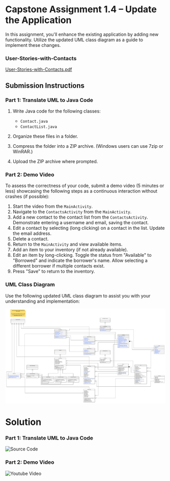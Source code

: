 # Capstone Assignment 1.4 – Update the Application

In this assignment, you'll enhance the existing application by adding new functionality. Utilize the updated UML class diagram as a guide to implement these changes.

### User-Stories-with-Contacts

[User-Stories-with-Contacts.pdf](https://github.com/Daniel-Andarge/Software-Design-and-Architecture-Specialization--University-of-Alberta/blob/main/Course-1-Object-Oriented-Design/Module-4-Capstone-Challenge/Capstone-Assignment1.4/User-Stories-with-Contacts.pdf)

## Submission Instructions

### Part 1: Translate UML to Java Code

1. Write Java code for the following classes:

   - `Contact.java`
   - `ContactList.java`

2. Organize these files in a folder.

3. Compress the folder into a ZIP archive. (Windows users can use 7zip or WinRAR.)

4. Upload the ZIP archive where prompted.

### Part 2: Demo Video

To assess the correctness of your code, submit a demo video (5 minutes or less) showcasing the following steps as a continuous interaction without crashes (if possible):

1. Start the video from the `MainActivity`.
2. Navigate to the `ContactsActivity` from the `MainActivity`.
3. Add a new contact to the contact list from the `ContactsActivity`. Demonstrate entering a username and email, saving the contact.
4. Edit a contact by selecting (long clicking) on a contact in the list. Update the email address.
5. Delete a contact.
6. Return to the `MainActivity` and view available items.
7. Add an item to your inventory (if not already available).
8. Edit an item by long-clicking. Toggle the status from "Available" to "Borrowed" and indicate the borrower's name. Allow selecting a different borrower if multiple contacts exist.
9. Press "Save" to return to the inventory.

### UML Class Diagram

Use the following updated UML class diagram to assist you with your understanding and implementation:

![Updated UML class diagram](https://github.com/Daniel-Andarge/Software-Design-and-Architecture-Specialization--University-of-Alberta/blob/main/Course-1-Object-Oriented-Design/Module-4-Capstone-Challenge/Capstone-Assignment1.4/Update-UML-Class.png)

# Solution

### Part 1: Translate UML to Java Code

![Source Code](https://github.com/Daniel-Andarge/Software-Design-and-Architecture-Specialization--University-of-Alberta/tree/main/Course-1-Object-Oriented-Design/Module-4-Capstone-Challenge/Capstone-Assignment1.4/SharingApp-Updated)

### Part 2: Demo Video

![Youtube Video](https://www.youtube.com/watch?v=7Zhq8FKB9F0)
